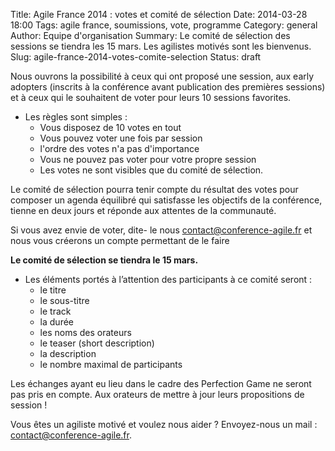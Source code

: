 Title: Agile France 2014 : votes et comité de sélection
Date: 2014-03-28 18:00
Tags: agile france, soumissions, vote, programme
Category: general
Author: Equipe d'organisation
Summary: Le comité de sélection des sessions se tiendra les 15 mars. Les agilistes motivés sont les bienvenus.
Slug: agile-france-2014-votes-comite-selection
Status: draft


Nous ouvrons la possibilité à ceux qui ont proposé une session, aux early adopters (inscrits à la conférence avant publication des premières sessions) et à ceux qui le souhaitent de voter pour leurs 10 sessions favorites.

* Les règles sont simples :
    * Vous disposez de 10 votes en tout
    * Vous pouvez voter une fois par session
    * l'ordre des votes n'a pas d'importance
    * Vous ne pouvez pas voter pour votre propre session
    * Les votes ne sont visibles que du comité de sélection.
 
Le comité de sélection pourra tenir compte du résultat des votes pour composer un agenda équilibré qui satisfasse les objectifs de la conférence, tienne en deux jours et réponde aux attentes de la communauté.

Si vous avez envie de voter, dite- le nous <contact@conference-agile.fr> et nous vous créerons un compte permettant de le faire

**Le comité de sélection se tiendra le 15 mars.**

* Les éléments portés à l’attention des participants à ce comité seront :
    * le titre
    * le sous-titre
    * le track
    * la durée
    * les noms des orateurs
    * le teaser (short description)
    * la description
    * le nombre maximal de participants
    
Les échanges ayant eu lieu dans le cadre des Perfection Game ne seront pas pris en compte. Aux orateurs de mettre à jour leurs propositions de session !

Vous êtes un agiliste motivé et voulez nous aider ?
Envoyez-nous un mail : <contact@conference-agile.fr>.
 

